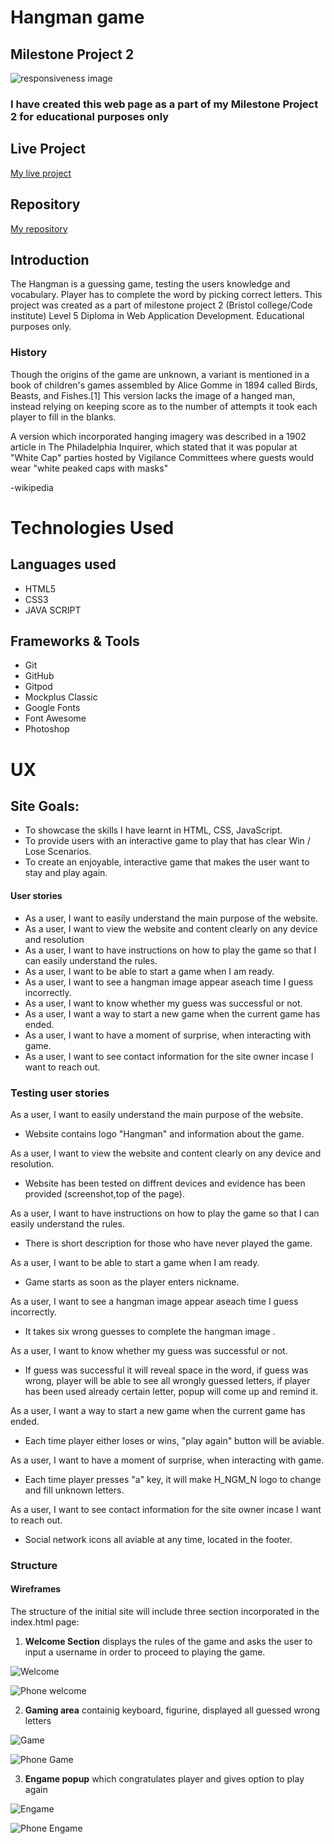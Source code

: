 # Hangman game

## Milestone Project 2 

![responsiveness image](assets/images/Responsiv.png)

###  I have created this web page as a part of  my Milestone Project 2 for educational purposes only

## Live Project

[My live project](edgarklavins.github.io/Hangman-MP2/)
<br>

## Repository
[My repository](https://github.com/EdgarKlavins/Hangman-MP2)



## Introduction

The Hangman is a guessing game, testing the users knowledge and vocabulary. Player has to complete the word by picking correct letters. This project was created as a part of milestone project 2 (Bristol college/Code institute) Level 5 Diploma in Web Application Development. 
Educational purposes only.

### History

Though the origins of the game are unknown, a variant is mentioned in a book of children's games assembled by Alice Gomme in 1894 called Birds, Beasts, and Fishes.[1] This version lacks the image of a hanged man, instead relying on keeping score as to the number of attempts it took each player to fill in the blanks.

A version which incorporated hanging imagery was described in a 1902 article in The Philadelphia Inquirer, which stated that it was popular at "White Cap" parties hosted by Vigilance Committees where guests would wear "white peaked caps with masks"

-wikipedia


# Technologies Used

## Languages used
<ul>
<li>HTML5</li>
<li>CSS3</li>
<li>JAVA SCRIPT</li>
</ul>

## Frameworks & Tools

- Git
- GitHub
- Gitpod
- Mockplus Classic
- Google Fonts
- Font Awesome
- Photoshop

# UX

## Site Goals:

* To showcase the skills I have learnt in HTML, CSS, JavaScript.
* To provide users with an interactive game to play that has clear Win / Lose Scenarios.
* To create an enjoyable, interactive game that makes the user want to stay and play again.

#### User stories
* As a user, I want to easily understand the main purpose of the website.
* As a user, I want to view the website and content clearly on any device and resolution
* As a user, I want to have instructions on how to play the game so that I can easily understand the rules.
* As a user, I want to be able to start a game when I am ready.
* As a user, I want to see a hangman image appear aseach time I guess incorrectly.
* As a user, I want to know whether my guess was successful or not.
* As a user, I want a way to start a new game when the current game has ended.
* As a user, I want to have a moment of surprise, when interacting with game.
* As a user, I want to see contact information for the site owner incase I want to reach out.


### Testing user stories

As a user, I want to easily understand the main purpose of the website.
* Website contains logo "Hangman" and information about the game.

As a user, I want to view the website and content clearly on any device and resolution.
* Website has been tested on diffrent devices and evidence has been provided (screenshot,top of the page).

As a user, I want to have instructions on how to play the game so that I can easily understand the rules.
* There is short description for those who have never played the game.

As a user, I want to be able to start a game when I am ready.
* Game starts as soon as the player enters nickname.

As a user, I want to see a hangman image appear aseach time I guess incorrectly.
* It takes six wrong guesses to complete the hangman image .

As a user, I want to know whether my guess was successful or not.
* If guess was successful it will reveal space in the word, if guess was wrong, player will be able to see all wrongly guessed letters, if player has been used already certain letter, popup will come up and remind it. 

As a user, I want a way to start a new game when the current game has ended.
* Each time player either loses or wins, "play again" button will be aviable.

As a user, I want to have a moment of surprise, when interacting with game.
* Each time player presses "a" key, it will make H_NGM_N logo to change and fill unknown letters.

As a user, I want to see contact information for the site owner incase I want to reach out.
* Social network icons all aviable at any time, located in the footer.

### Structure

#### Wireframes

The structure of the initial site will include three section incorporated in the index.html page:

1. **Welcome Section** displays the rules of the game and asks the user to input a username in order to proceed to playing the game.

![Welcome](/docs/Wireframe_desktop1.png)  

![Phone welcome](/docs/Wireframe_phone.png)

2. **Gaming area** containig keyboard, figurine, displayed all guessed wrong letters

![Game](/docs/Wireframe_desktop2.png)

![Phone Game](/docs/Wireframe_phone2.png)

3. **Engame popup** which congratulates player and gives option to play again

![Engame](/docs/Wireframe_desktop3.png)

![Phone Engame](/docs/Wireframe_phone3.png)






